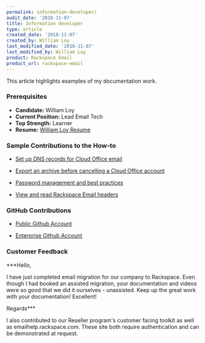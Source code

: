 ```yaml
---
permalink: information-developer/
audit_date: '2018-11-07'
title: Information developer
type: article
created_date: '2018-11-07'
created_by: William Loy
last_modified_date: '2018-11-07'
last_modified_by: William Loy
product: Rackspace Email
product_url: rackspace-email
---
```


This article highlights examples of my documentation work.

### Prerequisites

- **Candidate:** William Loy
- **Current Position:** Lead Email Tech
- **Top Strength:** Learner
- **Resume:** [William Loy Resume](https://04e796cae8a45c92c48d-9f59337b2b53a7c00179574c8144b1ab.ssl.cf5.rackcdn.com/test/WilliamLoyResume.pdf)


### Sample Contributions to the How-to

- [Set up DNS records for Cloud Office email](/how-to/set-up-dns-records-for-cloud-office-email/)

- [Export an archive before cancelling a Cloud Office account](/how-to/export-an-archive-when-cancelling-your-account/)

- [Password management and best practices](/how-to/password-management-and-best-practices/)

- [View and read Rackspace Email headers](/how-to/view-and-read-rackspace-email-headers/)


### GitHub Contributions

- [Public Github Account](https://github.com/WilliamLoy)

- [Enterprise Github Account](https://github.rackspace.com/will0342)


### Customer Feedback

***Hello,

I have just completed email migration for our company to Rackspace. Even though I had booked an assisted migration, your documentation and videos were so good that we did it ourselves - unassisted.
Keep up the great work with your documentation! Excellent!


Regards***



I also contributed to our Reseller program's customer facing toolkit as well as emailhelp.rackspace.com. These site both require authentication and can be demonstrated at request.
